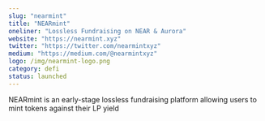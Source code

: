 ```yaml
---
slug: "nearmint"
title: "NEARmint"
oneliner: "Lossless Fundraising on NEAR & Aurora"
website: "https://nearmint.xyz"
twitter: "https://twitter.com/nearmintxyz"
medium: "https://medium.com/@nearmintxyz"
logo: /img/nearmint-logo.png
category: defi
status: launched
---
```


NEARmint is an early-stage lossless fundraising platform allowing users to mint tokens against their LP yield

